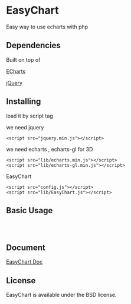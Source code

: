 # EasyChart
Easy way to use echarts with php


## Dependencies

Built on top of

[ECharts](https://github.com/ecomfe/echarts)

[jQuery](http://jquery.com/)


## Installing

load it by script tag

we need jquery

```
<script src="jquery.min.js"></script>
```

we need echarts , echarts-gl for 3D

```
<script src="lib/echarts.min.js"></script>
<script src="lib/echarts-gl.min.js"></script>
```

EasyChart

```
<script src="config.js"></script>
<script src="lib/EasyChart.js"></script>
```


## Basic Usage

```



```

## Document

[EasyChart Doc](doc/README.md)

## License

EasyChart is available under the BSD license.
